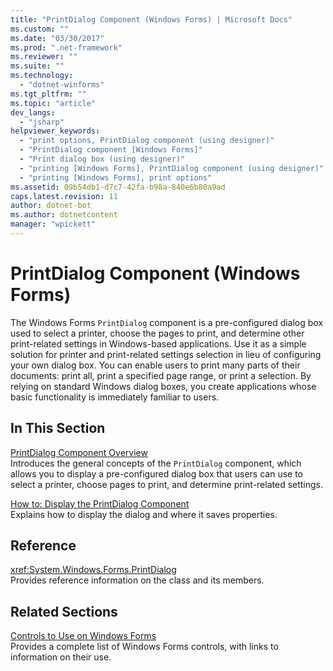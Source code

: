 ```yaml
---
title: "PrintDialog Component (Windows Forms) | Microsoft Docs"
ms.custom: ""
ms.date: "03/30/2017"
ms.prod: ".net-framework"
ms.reviewer: ""
ms.suite: ""
ms.technology: 
  - "dotnet-winforms"
ms.tgt_pltfrm: ""
ms.topic: "article"
dev_langs: 
  - "jsharp"
helpviewer_keywords: 
  - "print options, PrintDialog component (using designer)"
  - "PrintDialog component [Windows Forms]"
  - "Print dialog box (using designer)"
  - "printing [Windows Forms], PrintDialog component (using designer)"
  - "printing [Windows Forms], print options"
ms.assetid: 09b54db1-d7c7-42fa-b98a-840e6b80a9ad
caps.latest.revision: 11
author: dotnet-bot
ms.author: dotnetcontent
manager: "wpickett"
---
```

# PrintDialog Component (Windows Forms)
The Windows Forms `PrintDialog` component is a pre-configured dialog box used to select a printer, choose the pages to print, and determine other print-related settings in Windows-based applications. Use it as a simple solution for printer and print-related settings selection in lieu of configuring your own dialog box. You can enable users to print many parts of their documents: print all, print a specified page range, or print a selection. By relying on standard Windows dialog boxes, you create applications whose basic functionality is immediately familiar to users.  
  
## In This Section  
 [PrintDialog Component Overview](../../../../docs/framework/winforms/controls/printdialog-component-overview-windows-forms.md)  
 Introduces the general concepts of the `PrintDialog` component, which allows you to display a pre-configured dialog box that users can use to select a printer, choose pages to print, and determine print-related settings.  
  
 [How to: Display the PrintDialog Component](../../../../docs/framework/winforms/controls/how-to-display-the-printdialog-component.md)  
 Explains how to display the dialog and where it saves properties.  
  
## Reference  
 <xref:System.Windows.Forms.PrintDialog>  
 Provides reference information on the class and its members.  
  
## Related Sections  
 [Controls to Use on Windows Forms](../../../../docs/framework/winforms/controls/controls-to-use-on-windows-forms.md)  
 Provides a complete list of Windows Forms controls, with links to information on their use.